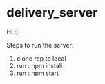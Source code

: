 # delivery_server

Hi :)

Steps to run the server: 
1. clone rep to local
2. run : npm install
3. run : npm start
